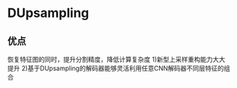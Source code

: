 # DUpsampling
## 优点
恢复特征图的同时，提升分割精度，降低计算复杂度
1)新型上采样重构能力大大提升
2)基于DUpsampling的解码器能够灵活利用任意CNN解码器不同层特征的组合
